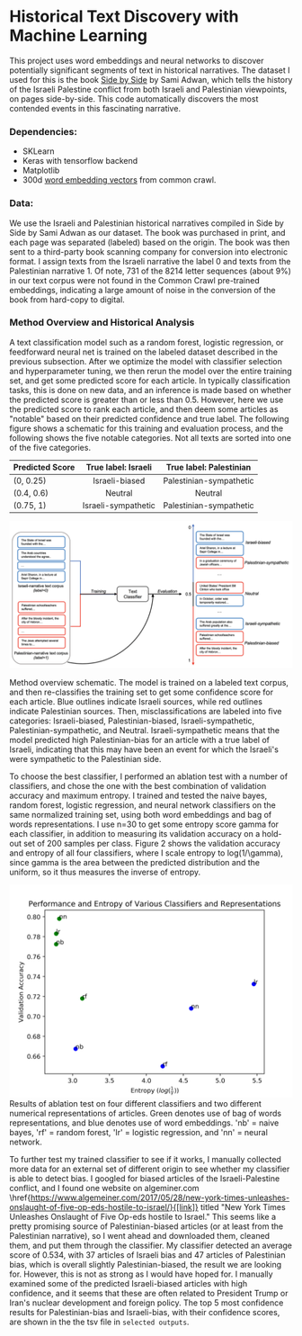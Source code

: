 # Historical Text Discovery with Machine Learning

This project uses word embeddings and neural networks to discover potentially significant segments of text in historical narratives. The dataset I used for this is the book [Side by Side](https://www.amazon.com/Side-Parallel-Histories-Israel-Palestine/dp/1595586830/ref=sr_1_1?ie=UTF8&qid=1532494633&sr=8-1&keywords=side+by+side+sami+adwan) by Sami Adwan, which tells the history of the Israeli Palestine conflict from both Israeli and Palestinian viewpoints, on pages side-by-side. This code automatically discovers the most contended events in this fascinating narrative.

### Dependencies:
- SKLearn
- Keras with tensorflow backend
- Matplotlib
- 300d [word embedding vectors](https://nlp.stanford.edu/projects/glove/) from common crawl.

### Data:
We use the Israeli and Palestinian historical narratives compiled in Side by Side by Sami Adwan as our dataset. The book was purchased in print, and each page was separated (labeled) based on the origin. The book was then sent to a third-party book scanning company for conversion into electronic format. I assign texts from the Israeli narrative the label $0$ and texts from the Palestinian narrative $1$. Of note, 731 of the 8214 letter sequences (about 9\%) in our text corpus were not found in the Common Crawl pre-trained embeddings, indicating a large amount of noise in the conversion of the book from hard-copy to digital. 

### Method Overview and Historical Analysis
A text classification model such as a random forest, logistic regression, or feedforward neural net is trained on the labeled dataset described in the previous subsection. After we optimize the model with classifier selection and hyperparameter tuning, we then rerun the model over the entire training set, and get some predicted score for each article. In typically classification tasks, this is done on new data, and an inference is made based on whether the predicted score is greater than or less than 0.5. However, here we use the predicted score to rank each article, and then deem some articles as "notable" based on their predicted confidence and true label. The following figure shows a schematic for this training and evaluation process, and the following shows the five notable categories. Not all texts are sorted into one of the five categories.

| Predicted Score | True label: Israeli | True label: Palestinian  |
| ------------- |:-------------:|:-----:|
| (0, 0.25) | Israeli-biased | Palestinian-sympathetic |
| (0.4, 0.6)     | Neutral     |  Neutral  |
| (0.75, 1) | Israeli-sympathetic     |  Palestinian-sympathetic |

![hello](https://github.com/jasonwei20/text_discovery_nn/blob/master/selected-outputs/methods.png)

Method overview schematic. The model is trained on a labeled text corpus, and then re-classifies the training set to get some confidence score for each article. Blue outlines indicate Israeli sources, while red outlines indicate Palestinian sources. Then, misclassifications are labeled into five categories: Israeli-biased, Palestinian-biased, Israeli-sympathetic, Palestinian-sympathetic, and Neutral. Israeli-sympathetic means that the model predicted high Palestinian-bias for an article with a true label of Israeli, indicating that this may have been an event for which the Israeli's were sympathetic to the Palestinian side.

To choose the best classifier, I performed an ablation test with a number of classifiers, and chose the one with the best combination of validation accuracy and maximum entropy. I trained and tested the naive bayes, random forest, logistic regression, and neural network classifiers on the same normalized training set, using both word embeddings and bag of words representations.  I use n=30 to get some entropy score gamma for each classifier, in addition to measuring its validation accuracy on a hold-out set of 200 samples per class. Figure 2 shows the validation accuracy and entropy of all four classifiers, where I scale entropy to log(1/\gamma), since gamma is the area between the predicted distribution and the uniform, so it thus measures the inverse of entropy. 

![hello](https://github.com/jasonwei20/text_discovery_nn/blob/master/selected-outputs/ablation_test.png)
Results of ablation test on four different classifiers and two different numerical representations of articles. Green denotes use of bag of words representations, and blue denotes use of word embeddings. 'nb' = naive bayes, 'rf' = random forest, 'lr' = logistic regression, and 'nn' = neural network.

To further test my trained classifier to see if it works, I manually collected more data for an external set of different origin to see whether my classifier is able to detect bias. I googled for biased articles of the Israeli-Palestine conflict, and I found one website on algeminer.com \href{https://www.algemeiner.com/2017/05/28/new-york-times-unleashes-onslaught-of-five-op-eds-hostile-to-israel/}{[link]} titled "New York Times Unleashes Onslaught of Five Op-eds hostile to Israel." This seems like a pretty promising source of Palestinian-biased articles (or at least from the Palestinian narrative), so I went ahead and downloaded them, cleaned them, and put them through the classifier. My classifier detected an average score of 0.534, with 37 articles of Israeli bias and 47 articles of Palestinian bias, which is overall slightly Palestinian-biased, the result we are looking for. However, this is not as strong as I would have hoped for. I manually examined some of the predicted Israeli-biased articles with high confidence, and it seems that these are often related to President Trump or Iran's nuclear development and foreign policy. The top 5 most confidence results for Palestinian-bias and Israeli-bias, with their confidence scores, are shown in the the tsv file in `selected outputs`.








